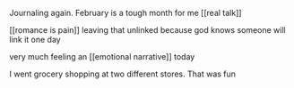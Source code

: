 Journaling again. February is a tough month for me [[real talk]]

[[romance is pain]] leaving that unlinked because god knows someone will link it one day

very much feeling an [[emotional narrative]] today

I went grocery shopping at two different stores. That was fun